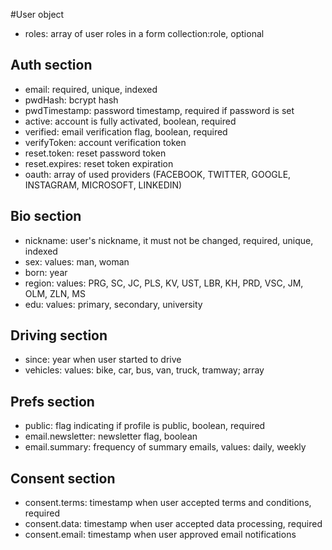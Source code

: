 #User object 
* roles: array of user roles in a form collection:role, optional

## Auth section

* email: required, unique, indexed
* pwdHash: bcrypt hash
* pwdTimestamp: password timestamp, required if password is set
* active: account is fully activated, boolean, required
* verified: email verification flag, boolean, required
* verifyToken: account verification token
* reset.token: reset password token
* reset.expires: reset token expiration
* oauth: array of used providers (FACEBOOK, TWITTER, GOOGLE, INSTAGRAM, MICROSOFT, LINKEDIN)

## Bio section

* nickname: user's nickname, it must not be changed, required, unique, indexed
* sex: values: man, woman
* born: year
* region: values: PRG, SC, JC, PLS, KV, UST, LBR, KH, PRD, VSC, JM, OLM, ZLN, MS
* edu: values: primary, secondary, university

## Driving section

* since: year when user started to drive
* vehicles: values: bike, car, bus, van, truck, tramway; array

## Prefs section

* public: flag indicating if profile is public, boolean, required
* email.newsletter: newsletter flag, boolean
* email.summary: frequency of summary emails, values: daily, weekly

## Consent section

* consent.terms: timestamp when user accepted terms and conditions, required
* consent.data: timestamp when user accepted data processing, required
* consent.email: timestamp when user approved email notifications

